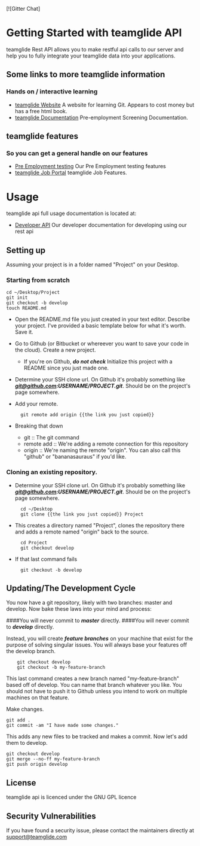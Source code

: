 [![Gitter Chat]

Getting Started with teamglide API
===================================

teamglide Rest API allows you to make restful api calls to our server and help you to fully integrate your teamglide data into your applications.

## Some links to more teamglide information
### Hands on / interactive learning
* [teamglide Website](https://www.teamglide.com) A website for learning Git. Appears to cost money but has a free html book.
* [teamglide Documentation](https://www.teamglide.com/docs/index) Pre-employment Screening Documentation.

## teamglide features
### So you can get a general handle on our features
* [Pre Employment testing](https://www.teamglide.com/prescreeningtest) Our Pre Employment testing features
* [teamglide Job Portal](https://www.teamglide.com/job/advancesearch) teamglide Job Features.



Usage
==================

teamglide api full usage documentation is located at:

* [Developer API](https://developer.teamglide.com) Our developer documentation for developing using our rest api



Setting up
------------
Assuming your project is in a folder named "Project" on your Desktop.

### Starting from scratch
	cd ~/Desktop/Project
	git init
	git checkout -b develop
	touch README.md

- Open the README.md file you just created in your text editor. Describe your project. I've provided a basic template below for what it's worth. Save it.
- Go to Github (or Bitbucket or whereever you want to save your code in the cloud). Create a new project.
	- If you're on Github, ***do not check*** Initialize this project with a README since you just made one.
- Determine your SSH clone url. On Github it's probably something like ***git@github.com:USERNAME/PROJECT.git***. Should be on the project's page somewhere.
- Add your remote.
	
		git remote add origin {{the link you just copied}}

- Breaking that down
	- git :: The git command
	- remote add :: We're adding a remote connection for this repository
	- origin :: We're naming the remote "origin". You can also call this "github" or "bananasauraus" if you'd like.


### Cloning an existing repository.

- Determine your SSH clone url. On Github it's probably something like ***git@github.com:USERNAME/PROJECT.git***. Should be on the project's page somewhere.

		cd ~/Desktop
		git clone {{the link you just copied}} Project

- This creates a directory named "Project", clones the repository there and adds a remote named "origin" back to the source.

		cd Project
		git checkout develop

- If that last command fails

		git checkout -b develop

Updating/The Development Cycle
------------
You now have a git repository, likely with two branches: master and develop. Now bake these laws into your mind and process:

####You will never commit to ***master*** directly.
####You will never commit to ***develop*** directly.

Instead, you will create ***feature branches*** on your machine that exist for the purpose of solving singular issues. You will always base your features off the develop branch.

		git checkout develop
		git checkout -b my-feature-branch

This last command creates a new branch named "my-feature-branch" based off of develop. You can name that branch whatever you like. You should not have to push it to Github unless you intend to work on multiple machines on that feature.

Make changes.

	git add .
	git commit -am "I have made some changes."

This adds any new files to be tracked and makes a commit. Now let's add them to develop.

	git checkout develop
	git merge --no-ff my-feature-branch
	git push origin develop

License
------------
teamglide api is licenced under the GNU GPL licence

Security Vulnerabilities
------------
If you have found a security issue, please contact the maintainers directly at support@teamglide.com

